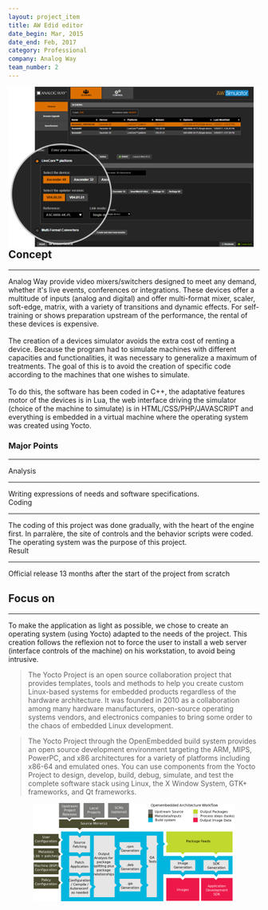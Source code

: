 ```yaml
---
layout: project_item
title: AW Edid editor
date_begin: Mar, 2015
date_end: Feb, 2017
category: Professional
company: Analog Way
team_number: 2
---
```

<a href="/static/projects/AW/visuel2-17227.png" class="thickbox"><img class="img-project-item" src="/static/projects/AW/visuel2-17227.png" alt="Yocto architecture" align="right" /></a>
<h2><b>Concept</b></h2>
<hr>
Analog Way provide video mixers/switchers designed to meet any demand, whether it's live events, conferences or integrations. These devices offer a multitude of inputs (analog and digital) and offer multi-format mixer, scaler, soft-edge, matrix, with a variety of transitions and dynamic effects. For self-training or shows preparation upstream of the performance, the rental of these devices is expensive.
<br/><br/>
The creation of a devices simulator avoids the extra cost of renting a device. Because the program had to simulate machines with different capacities and functionalities, it was necessary to generalize a maximum of treatments. The goal of this is to avoid the creation of specific code according to the machines that one wishes to simulate.
<br/><br/>
To do this, the software has been coded in C++, the adaptative features motor of the devices is in Lua, the web interface driving the simulator (choice of the machine to simulate) is in HTML/CSS/PHP/JAVASCRIPT and everything is embedded in a virtual machine where the operating system was created using Yocto.
<h3><b>Major Points</b></h3>
<hr>
<div class="row">
   <div class="col-md-4 col-sm-4 col-xs-12">
      <div class="tiles m-b-10">
         <div class="tiles-body">
            <div class="tiles-title">Analysis</div>
            <hr class="red-underline">
            Writing expressions of needs and software specifications.
         </div>
      </div>
   </div>
   <div class="col-md-4 col-sm-4 col-xs-12">
      <div class="tiles m-b-10">
         <div class="tiles-body">
            <div class="tiles-title">Coding</div>
            <hr class="red-underline">
				The coding of this project was done gradually, with the heart of the engine first. In parralère, the site of controls and the behavior scripts were coded. The operating system was the purpose of this project.
         </div>
      </div>
   </div>
   <div class="col-md-4 col-sm-4 col-xs-12">
      <div class="tiles m-b-10">
         <div class="tiles-body">
            <div class="tiles-title">Result</div>
            <hr class="red-underline">
            Official release 13 months after the start of the project from scratch
         </div>
      </div>
   </div>
</div>
<h2><b>Focus on</b></h2>
<hr>
To make the application as light as possible, we chose to create an operating system (using Yocto) adapted to the needs of the project. This creation follows the reflexion not to force the user to install a web server (interface controls of the machine) on his workstation, to avoid being intrusive.
<blockquote cite="https://www.yoctoproject.org">The Yocto Project is an open source collaboration project that provides templates, tools and methods to help you create custom Linux-based systems for embedded products regardless of the hardware architecture. It was founded in 2010 as a collaboration among many hardware manufacturers, open-source operating systems vendors, and electronics companies to bring some order to the chaos of embedded Linux development.</blockquote>
<blockquote cite="hhttps://www.yoctoproject.org/docs/2.1/yocto-project-qs/yocto-project-qs.html">The Yocto Project through the OpenEmbedded build system provides an open source development environment targeting the ARM, MIPS, PowerPC, and x86 architectures for a variety of platforms including x86-64 and emulated ones. You can use components from the Yocto Project to design, develop, build, debug, simulate, and test the complete software stack using Linux, the X Window System, GTK+ frameworks, and Qt frameworks.</blockquote>
<center><a href="/static/projects/AW/yocto-environment.png" class="thickbox"><img src="/static/projects/AW/yocto-environment.png" width="80%" height="80%" alt="Yocto architecture" /></a></center>